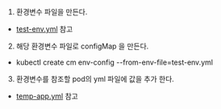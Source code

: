 1. 환경변수 파일을 만든다.
  - [test-env.yml](./test-env.yml) 참고
2. 해당 환경변수 파일로 configMap 을 만든다.
  - kubectl create cm env-config --from-env-file=test-env.yml
3. 환경변수를 참조할 pod의 yml 파일에 값을 추가 한다.
  - [temp-app.yml](./temp-app.yml) 참고
